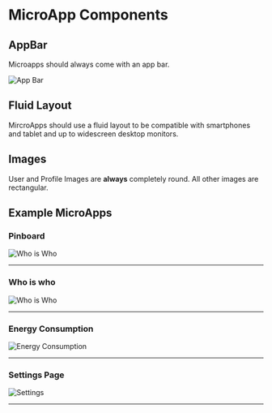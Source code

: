 # MicroApp Components

## AppBar

Microapps should always come with an app bar.

![App Bar](https://raw.githubusercontent.com/allthings/developers/master/design-guide/components/assets/app.bar.svg?sanitize=true)

## Fluid Layout

MircroApps should use a fluid layout to be compatible with smartphones and 
tablet and up to widescreen desktop monitors.

## Images

User and Profile Images are **always** completely round. All other images are 
rectangular.

## Example MicroApps

### Pinboard
![Who is Who](https://raw.githubusercontent.com/allthings/developers/master/design-guide/components/assets/example.pinboard.png)

****

### Who is who
![Who is Who](https://raw.githubusercontent.com/allthings/developers/master/design-guide/components/assets/example.whoiswho.png)

****

### Energy Consumption
![Energy Consumption](https://raw.githubusercontent.com/allthings/developers/master/design-guide/components/assets/example.energy.png)

****

### Settings Page
![Settings](https://raw.githubusercontent.com/allthings/developers/master/design-guide/components/assets/example.settings.png)

****